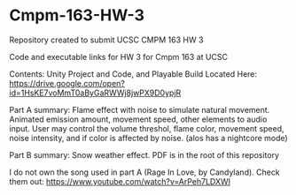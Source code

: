 # Cmpm-163-HW-3
Repository created to submit UCSC CMPM 163 HW 3

Code and executable links for HW 3 for Cmpm 163 at UCSC

Contents:
    Unity Project and Code, and
    Playable Build Located Here: https://drive.google.com/open?id=1HsKE7voMmT0aByGaRWWj8jwPX9D0ypjR

Part A summary: Flame effect with noise to simulate natural movement. Animated emission amount, movement speed, other elements to audio input. User may control the volume threshol, flame color, movement speed, noise intensity, and if color is affected by noise. (alos has a nightcore mode)

Part B summary: Snow weather effect. PDF is in the root of this repository

I do not own the song used in part A (Rage In Love, by Candyland). Check them out: https://www.youtube.com/watch?v=ArPeh7LDXWI
